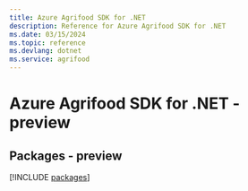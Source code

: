 ```yaml
---
title: Azure Agrifood SDK for .NET
description: Reference for Azure Agrifood SDK for .NET
ms.date: 03/15/2024
ms.topic: reference
ms.devlang: dotnet
ms.service: agrifood
---
```

# Azure Agrifood SDK for .NET - preview
## Packages - preview
[!INCLUDE [packages](agrifood-index.md)]
